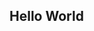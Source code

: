 <html>
  <title>
    Hello World
  </title>
  <head>
    
  </head>
  <body>
    <h2>Hello World</h2>
  </body>
</html>
